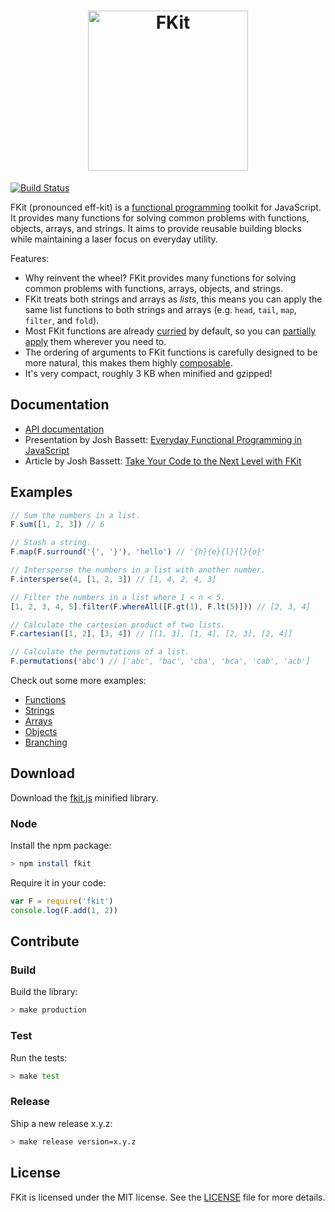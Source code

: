 <h1 align="center"><img alt="FKit" src="https://raw.githubusercontent.com/nullobject/fkit/master/logo.png" width="256px" /></h1>

[![Build Status](https://travis-ci.org/nullobject/fkit.svg?branch=master)](https://travis-ci.org/nullobject/fkit)

FKit (pronounced eff-kit) is a [functional
programming](http://en.wikipedia.org/wiki/Functional_programming) toolkit for
JavaScript. It provides many functions for solving common problems with
functions, objects, arrays, and strings. It aims to provide reusable building
blocks while maintaining a laser focus on everyday utility.

Features:

* Why reinvent the wheel? FKit provides many functions for solving common
  problems with functions, arrays, objects, and strings.
* FKit treats both strings and arrays as *lists*, this means you can apply the
  same list functions to both strings and arrays (e.g. `head`, `tail`, `map`,
  `filter`, and `fold`).
* Most FKit functions are already
  [curried](http://en.wikipedia.org/wiki/Currying) by default, so you can
  [partially apply](http://en.wikipedia.org/wiki/Partial_application) them
  wherever you need to.
* The ordering of arguments to FKit functions is carefully designed to be more
  natural, this makes them highly
  [composable](http://en.wikipedia.org/wiki/Function_composition).
* It's very compact, roughly 3 KB when minified and gzipped!

## Documentation

* [API documentation](http://nullobject.github.io/fkit/api.html)
* Presentation by Josh Bassett: [Everyday Functional Programming in
  JavaScript](https://speakerdeck.com/nullobject/fkit-everyday-functional-programming-in-javascript)
* Article by Josh Bassett: [Take Your Code to the Next Level with
  FKit](http://joshbassett.info/2014/take-your-code-to-the-next-level-with-fkit/)

## Examples

```js
// Sum the numbers in a list.
F.sum([1, 2, 3]) // 6

// Stash a string.
F.map(F.surround('{', '}'), 'hello') // '{h}{e}{l}{l}{o}'

// Intersperse the numbers in a list with another number.
F.intersperse(4, [1, 2, 3]) // [1, 4, 2, 4, 3]

// Filter the numbers in a list where 1 < n < 5.
[1, 2, 3, 4, 5].filter(F.whereAll([F.gt(1), F.lt(5)])) // [2, 3, 4]

// Calculate the cartesian product of two lists.
F.cartesian([1, 2], [3, 4]) // [[1, 3], [1, 4], [2, 3], [2, 4]]

// Calculate the permutations of a list.
F.permutations('abc') // ['abc', 'bac', 'cba', 'bca', 'cab', 'acb']
```

Check out some more examples:

* [Functions](http://codepen.io/nullobject/pen/dbAkl?editors=001)
* [Strings](http://codepen.io/nullobject/pen/hnDEe?editors=001)
* [Arrays](http://codepen.io/nullobject/pen/vbcCr?editors=001)
* [Objects](http://codepen.io/nullobject/pen/rKszh?editors=001)
* [Branching](http://codepen.io/nullobject/pen/LdtDK?editors=001)

## Download

Download the
[fkit.js](https://raw.githubusercontent.com/nullobject/fkit/master/dist/fkit.js)
minified library.

### Node

Install the npm package:

```sh
> npm install fkit
```

Require it in your code:

```js
var F = require('fkit')
console.log(F.add(1, 2))
```

## Contribute

### Build

Build the library:

```sh
> make production
```

### Test

Run the tests:

```sh
> make test
```

### Release

Ship a new release x.y.z:

```sh
> make release version=x.y.z
```

## License

FKit is licensed under the MIT license. See the
[LICENSE](https://github.com/nullobject/fkit/blob/master/LICENSE.md) file for
more details.
